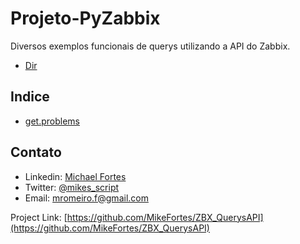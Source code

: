 # Projeto-PyZabbix

Diversos exemplos funcionais de querys utilizando a API do Zabbix.


- [Dir](https://github.com/MikeFortes/ZBX_QuerysAPI/tree/main/Code/)

## Indice
- [get.problems](https://github.com/MikeFortes/ZBX_QuerysAPI/tree/main/Code/get.problems/get.problems.md)


<!-- CONTACT -->
## Contato

- Linkedin: [Michael Fortes](https://www.linkedin.com/in/mikefortes)
- Twitter: [@mikes_script
](https://twitter.com/mikes_script)
- Email: mromeiro.f@gmail.com

Project Link: [https://github.com/MikeFortes/ZBX_QuerysAPI](https://github.com/MikeFortes/ZBX_QuerysAPI)